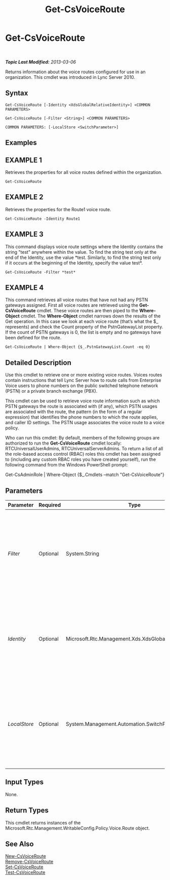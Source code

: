 ﻿---
title: Get-CsVoiceRoute
TOCTitle: Get-CsVoiceRoute
ms:assetid: 422abb2d-bff3-4b9a-b18c-d8202b01f69b
ms:mtpsurl: https://technet.microsoft.com/en-us/library/Gg425926(v=OCS.15)
ms:contentKeyID: 48183967
ms.date: 07/23/2014
mtps_version: v=OCS.15
---

<div data-xmlns="http://www.w3.org/1999/xhtml">

<div class="topic" data-xmlns="http://www.w3.org/1999/xhtml" data-msxsl="urn:schemas-microsoft-com:xslt" data-cs="http://msdn.microsoft.com/en-us/">

<div data-asp="http://msdn2.microsoft.com/asp">

# Get-CsVoiceRoute

</div>

<div id="mainSection">

<div id="mainBody">

<span> </span>

_**Topic Last Modified:** 2013-03-06_

Returns information about the voice routes configured for use in an organization. This cmdlet was introduced in Lync Server 2010.

<div>

## Syntax

    Get-CsVoiceRoute [-Identity <XdsGlobalRelativeIdentity>] <COMMON PARAMETERS>

    Get-CsVoiceRoute [-Filter <String>] <COMMON PARAMETERS>

    COMMON PARAMETERS: [-LocalStore <SwitchParameter>]

</div>

<div>

## Examples

<div>

## EXAMPLE 1

Retrieves the properties for all voice routes defined within the organization.

    Get-CsVoiceRoute

</div>

<div>

## EXAMPLE 2

Retrieves the properties for the Route1 voice route.

    Get-CsVoiceRoute -Identity Route1

</div>

<div>

## EXAMPLE 3

This command displays voice route settings where the Identity contains the string "test" anywhere within the value. To find the string test only at the end of the Identity, use the value \*test. Similarly, to find the string test only if it occurs at the beginning of the Identity, specify the value test\*.

    Get-CsVoiceRoute -Filter *test*

</div>

<div>

## EXAMPLE 4

This command retrieves all voice routes that have not had any PSTN gateways assigned. First all voice routes are retrieved using the **Get-CsVoiceRoute** cmdlet. These voice routes are then piped to the **Where-Object** cmdlet. The **Where-Object** cmdlet narrows down the results of the Get operation. In this case we look at each voice route (that’s what the $\_ represents) and check the Count property of the PstnGatewayList property. If the count of PSTN gateways is 0, the list is empty and no gateways have been defined for the route.

    Get-CsVoiceRoute | Where-Object {$_.PstnGatewayList.Count -eq 0}

</div>

</div>

<div>

## Detailed Description

Use this cmdlet to retrieve one or more existing voice routes. Voices routes contain instructions that tell Lync Server how to route calls from Enterprise Voice users to phone numbers on the public switched telephone network (PSTN) or a private branch exchange (PBX).

This cmdlet can be used to retrieve voice route information such as which PSTN gateways the route is associated with (if any), which PSTN usages are associated with the route, the pattern (in the form of a regular expression) that identifies the phone numbers to which the route applies, and caller ID settings. The PSTN usage associates the voice route to a voice policy.

Who can run this cmdlet: By default, members of the following groups are authorized to run the **Get-CsVoiceRoute** cmdlet locally: RTCUniversalUserAdmins, RTCUniversalServerAdmins. To return a list of all the role-based access control (RBAC) roles this cmdlet has been assigned to (including any custom RBAC roles you have created yourself), run the following command from the Windows PowerShell prompt:

Get-CsAdminRole | Where-Object {$\_.Cmdlets –match "Get-CsVoiceRoute"}

</div>

<div>

## Parameters


<table>
<colgroup>
<col style="width: 25%" />
<col style="width: 25%" />
<col style="width: 25%" />
<col style="width: 25%" />
</colgroup>
<thead>
<tr class="header">
<th>Parameter</th>
<th>Required</th>
<th>Type</th>
<th>Description</th>
</tr>
</thead>
<tbody>
<tr class="odd">
<td><p><em>Filter</em></p></td>
<td><p>Optional</p></td>
<td><p>System.String</p></td>
<td><p>This parameter filters the results of the Get operation based on the wildcard value passed to this parameter.</p></td>
</tr>
<tr class="even">
<td><p><em>Identity</em></p></td>
<td><p>Optional</p></td>
<td><p>Microsoft.Rtc.Management.Xds.XdsGlobalRelativeIdentity</p></td>
<td><p>A string that uniquely identifies the voice route. If no identity is provided, all voice routes for the organization are returned.</p></td>
</tr>
<tr class="odd">
<td><p><em>LocalStore</em></p></td>
<td><p>Optional</p></td>
<td><p>System.Management.Automation.SwitchParameter</p></td>
<td><p>Retrieves the voice route from the local replica of the Central Management store, rather than the Central Management store itself.</p></td>
</tr>
</tbody>
</table>


</div>

<div>

## Input Types

None.

</div>

<div>

## Return Types

This cmdlet returns instances of the Microsoft.Rtc.Management.WritableConfig.Policy.Voice.Route object.

</div>

<div>

## See Also


[New-CsVoiceRoute](new-csvoiceroute.md)  
[Remove-CsVoiceRoute](remove-csvoiceroute.md)  
[Set-CsVoiceRoute](set-csvoiceroute.md)  
[Test-CsVoiceRoute](test-csvoiceroute.md)  
  

</div>

</div>

<span> </span>

</div>

</div>

</div>


